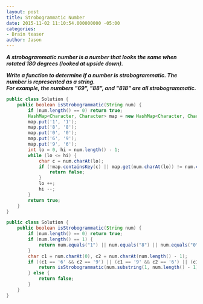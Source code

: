 ```yaml
---
layout: post
title: Strobogrammatic Number
date: 2015-11-02 11:10:54.000000000 -05:00
categories:
- Brain teaser
author: Jason
---
```

<p><strong><em>A strobogrammatic number is a number that looks the same when rotated 180 degrees (looked at upside down).<br />

Write a function to determine if a number is strobogrammatic. The number is represented as a string.<br />
For example, the numbers "69", "88", and "818" are all strobogrammatic.</em></strong></p>
``` java
public class Solution {
    public boolean isStrobogrammatic(String num) {
        if (num.length() == 0) return true;
        HashMap<Character, Character> map = new HashMap<Character, Character>();
        map.put('1', '1');
        map.put('8', '8');
        map.put('0', '0');
        map.put('6', '9');
        map.put('9', '6');
        int lo = 0, hi = num.length() - 1;
        while (lo <= hi) {
            char c = num.charAt(lo);
            if (!map.containsKey(c) || map.get(num.charAt(lo)) != num.charAt(hi)) {
                return false;
            }
            lo ++;
            hi --;
        }
        return true;
    }
}
```

``` java
public class Solution {
    public boolean isStrobogrammatic(String num) {
        if (num.length() == 0) return true;
        if (num.length() == 1) {
            return num.equals("1") || num.equals("8") || num.equals("0");
        }
        char c1 = num.charAt(0), c2 = num.charAt(num.length() - 1);
        if ((c1 == '6' && c2 == '9') || (c1 == '9' && c2 == '6') || (c1 == '8' && c2 == '8') || (c1 == '1' && c2 == '1') || (c1 == '0' && c2 == '0')) {
            return isStrobogrammatic(num.substring(1, num.length() - 1));
        } else {
            return false;
        }
    }
}
```
